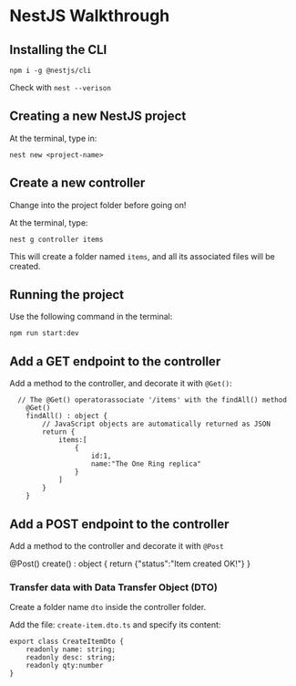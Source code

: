 # NestJS Walkthrough

## Installing the CLI
```
npm i -g @nestjs/cli
```

Check with `nest --verison`

## Creating a new NestJS project

At the terminal, type in:
```
nest new <project-name>
```

## Create a new controller
Change into the project folder before going on!

At the terminal, type:
```
nest g controller items
```

This will create a folder named `items`, and all its associated files will be created.

## Running the project

Use the following command in the terminal:

```
npm run start:dev
```

## Add a GET endpoint to the controller
Add a method to the controller, and decorate it with `@Get()`:

```
  // The @Get() operatorassociate '/items' with the findAll() method
    @Get()
    findAll() : object {
        // JavaScript objects are automatically returned as JSON
        return {
            items:[
                {
                    id:1,
                    name:"The One Ring replica"
                }
            ]
        }
    }
```

## Add a POST endpoint to the controller
Add a method to the controller and decorate it with `@Post`

 @Post()
    create() : object {
        return {"status":"Item created OK!"}
    }

### Transfer data with Data Transfer Object (DTO)

Create a folder name `dto` inside the controller folder.

Add the file: `create-item.dto.ts` and specify its content:

```
export class CreateItemDto {
    readonly name: string;
    readonly desc: string;
    readonly qty:number
}
```